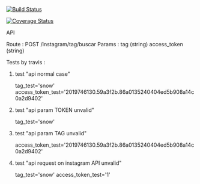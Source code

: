 [![Build Status](https://travis-ci.org/mmosser/tarea2-mmosser.svg?branch=master)](https://travis-ci.org/mmosser/tarea2-mmosser)

[![Coverage Status](https://coveralls.io/repos/github/mmosser/tarea2-mmosser/badge.svg?branch=master)](https://coveralls.io/github/mmosser/tarea2-mmosser?branch=master)

API

Route : 	POST /instagram/tag/buscar
Params :	tag (string)
			access_token (string)

Tests by travis :

1) test "api normal case"

  	tag_test='snow'
  	access_token_test='2019746130.59a3f2b.86a0135240404ed5b908a14c0a2d9402'
  	

2) test "api param TOKEN unvalid"

  	tag_test='snow'
  	

3)  test "api param TAG unvalid" 

  	access_token_test='2019746130.59a3f2b.86a0135240404ed5b908a14c0a2d9402'
  	

4) test "api request on instagram API unvalid" 

  	tag_test='snow'
  	access_token_test='1'
  	